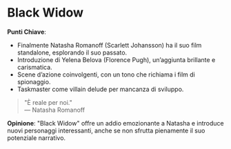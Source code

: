 # Black Widow 

 **Punti Chiave**: 
  - Finalmente Natasha Romanoff (Scarlett Johansson) ha il suo film standalone, esplorando il suo passato.
  - Introduzione di Yelena Belova (Florence Pugh), un’aggiunta brillante e carismatica.
  - Scene d’azione coinvolgenti, con un tono che richiama i film di spionaggio.
  - Taskmaster come villain delude per mancanza di sviluppo.

> "È reale per noi."  
> — Natasha Romanoff

**Opinione**: "Black Widow" offre un addio emozionante a Natasha e introduce nuovi personaggi interessanti, anche se non sfrutta pienamente il suo potenziale narrativo.

